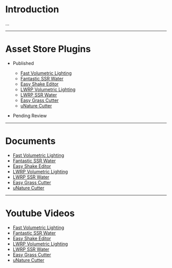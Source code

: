 # Introduction

...

---

# Asset Store Plugins

+ Published
    + [Fast Volumetric Lighting](https://assetstore.unity.com/packages/vfx/shaders/fullscreen-camera-effects/fast-volumetric-lighting-152973?aid=1101l85Tr&pubref=BGVL)
    + [Fantastic SSR Water](https://assetstore.unity.com/packages/vfx/shaders/fantastic-ssr-water-154020?aid=1101l85Tr)
    + [Easy Shake Editor](https://assetstore.unity.com/packages/tools/camera/easy-shake-editor-154472?aid=1101l85Tr)
    + [LWRP Volumetric Lighting](https://assetstore.unity.com/packages/vfx/shaders/fullscreen-camera-effects/lwrp-volumetric-lighting-155676?aid=1101l85Tr)
    + [LWRP SSR Water](https://assetstore.unity.com/packages/vfx/shaders/lwrp-ssr-water-155402?aid=1101l85Tr)
    + [Easy Grass Cutter](https://assetstore.unity.com/packages/tools/particles-effects/easy-grass-cutter-156255?aid=1101l85Tr)
    + [uNature Cutter](https://assetstore.unity.com/packages/tools/integration/unature-cutter-156603?aid=1101l85Tr)

+ Pending Review

---

# Documents

+ [Fast Volumetric Lighting](https://www.evernote.com/l/AiCKKrU1xNJIHaFtXAPzqPGMIrpQAPJ8d_Y/)
+ [Fantastic SSR Water](https://www.evernote.com/l/AiCoMwSfwPRIKJq_QLIHX1s-zB1U4ATW104/)
+ [Easy Shake Editor](https://www.evernote.com/l/AiA8cz1o0o5HU46EvX64UMMthrz1umZyYIs/)
+ [LWRP Volumetric Lighting](https://www.evernote.com/l/AiCoVJ2AxG9Hm5dUFBj4WkSMErgWon_C8JA/)
+ [LWRP SSR Water](https://www.evernote.com/l/AiAR9lnBxMxB65yqSFhUfVNFH2sZ0rPW2EM/)
+ [Easy Grass Cutter](https://www.evernote.com/l/AiDdYZhLobFIWp99nADT60K-I3hbCr-bCCc/)
+ [uNature Cutter](https://www.evernote.com/l/AiBqnfRgAVhO_pNLklhMWHRf6cmMytoRKq8/)

---

# Youtube Videos

+ [Fast Volumetric Lighting](https://youtu.be/f2eAI2nG1BU)
+ [Fantastic SSR Water](https://youtu.be/8KtdqC4iNH4)
+ [Easy Shake Editor](https://youtu.be/3abRLv57SCc)
+ [LWRP Volumetric Lighting](https://youtu.be/6v_wtVz6bbQ)
+ [LWRP SSR Water](https://youtu.be/8KtdqC4iNH4)
+ [Easy Grass Cutter](https://youtu.be/nf39qDJ3fio)
+ [uNature Cutter](https://youtu.be/s5QhG5ORvcg)
